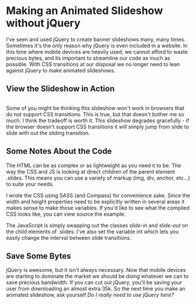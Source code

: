 # Making an Animated Slideshow without jQuery

I've seen and used jQuery to create banner slideshows many, many times. Sometimes it's the only reason why jQuery is even included in a website. In this time where mobile devices are heavily used, we cannot afford to waste precious bytes, and its important to streamline our code as much as possible. With CSS transitions at our disposal we no longer need to lean against jQuery to make animated slideshows.

## View the Slideshow in Action

<pre class="codepen" data-height="300" data-type="result" data-href="EDCwI" data-user="starzonmyarmz"><code></code></pre>
<script async src="http://codepen.io:/assets/embed/ei.js"></script>

Some of you might be thinking this slideshow won't work in browsers that do not support CSS transitions. This is true, but that doesn't bother me so much. I think the tradeoff is worth it. This slideshow degrades gracefully - if the browser doesn't support CSS transitions it will simply jump from slide to slide with out the sliding transition.

## Some Notes About the Code

The HTML can be as complex or as lightweight as you need it to be. The way the CSS and JS is looking at direct children of the parent element .slides. This means you can use a variety of markup (img, div, anchor, etc…) to suite your needs.

I wrote the CSS using SASS (and Compass) for convenience sake. Since the width and height properties need to be explicitly written in several areas it makes sense to make those variables. If you'd like to see what the compiled CSS looks like, you can view source the example.

The JavaScript is simply swapping out the classes _slide-in_ and _slide-out_ on the child elements of .slides. I've also set the variable int which lets you easily change the interval between slide transitions.

## Save Some Bytes

jQuery is awesome, but it isn't always necessary. Now that mobile devices are starting to dominate the market we should be doing whatever we can to save precious bandwidth. If you can cut out jQuery, you'll be saving your user from downloading an almost extra 35k. So the next time you make an animated slideshow, ask yourself _Do I really need to use jQuery here?_


